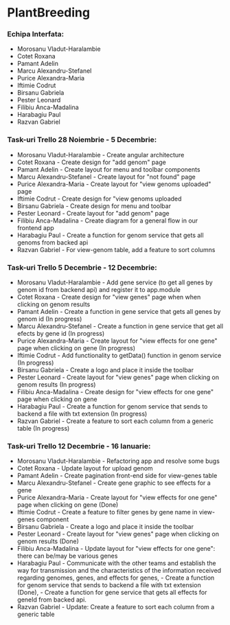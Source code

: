 # PlantBreeding

### Echipa Interfata:  
  * Morosanu Vladut-Haralambie
  * Cotet Roxana
  * Pamant Adelin
  * Marcu Alexandru-Stefanel
  * Purice Alexandra-Maria
  * Iftimie Codrut
  * Birsanu Gabriela
  * Pester Leonard
  * Filibiu Anca-Madalina
  * Harabagiu Paul
  * Razvan Gabriel

### Task-uri Trello 28 Noiembrie - 5 Decembrie:
  *  Morosanu Vladut-Haralambie - Create angular architecture
  *  Cotet Roxana - Create design for "add genom" page
  *  Pamant Adelin - Create layout for menu and toolbar components
  *  Marcu Alexandru-Stefanel - Create layout for "not found" page
  *  Purice Alexandra-Maria - Create layout for "view genoms uploaded" page
  *  Iftimie Codrut - Create design for "view genoms uploaded
  *  Birsanu Gabriela - Create design for menu and toolbar
  *  Pester Leonard - Create layout for "add genom" page
  *  Filibiu Anca-Madalina - Create diagram for a general flow in our frontend app
  *  Harabagiu Paul - Create a function for genom service that gets all genoms from backed api
  *  Razvan Gabriel - For view-genom table, add a feature to sort columns
  
### Task-uri Trello 5 Decembrie - 12 Decembrie: 

  *  Morosanu Vladut-Haralambie - Add gene service (to get all genes by genom id from backend api) and register it to app.module
  *  Cotet Roxana - Create design for "view genes" page when when clicking on genom results
  *  Pamant Adelin - Create a function in gene service that gets all genes by genom id (In progress)
  *  Marcu Alexandru-Stefanel - Create a function in gene service that get all efects by gene id (In progress)
  *  Purice Alexandra-Maria - Create layout for "view effects for one gene" page when clicking on gene (In progress)
  *  Iftimie Codrut - Add functionality to getData() function in genom service (In progress)
  *  Birsanu Gabriela - Create a logo and place it inside the toolbar
  *  Pester Leonard - Create layout for "view genes" page when clicking on genom results (In progress)
  *  Filibiu Anca-Madalina - Create design for "view effects for one gene" page when clicking on gene
  *  Harabagiu Paul - Create a function for genom service that sends to backend a file with txt extension (In progress) 
  *  Razvan Gabriel - Create a feature to sort each column from a generic table (In progress)

### Task-uri Trello 12 Decembrie - 16 Ianuarie:
  *  Morosanu Vladut-Haralambie - Refactoring app and resolve some bugs
  *  Cotet Roxana - Update layout for upload genom
  *  Pamant Adelin - Create pagination front-end side for view-genes table
  *  Marcu Alexandru-Stefanel - Create gene graphic to see effects for a gene
  *  Purice Alexandra-Maria - Create layout for "view effects for one gene" page when clicking on gene (Done)
  *  Iftimie Codrut - Create a feature to filter genes by gene name in view-genes component
  *  Birsanu Gabriela - Create a logo and place it inside the toolbar
  *  Pester Leonard - Create layout for "view genes" page when clicking on genom results (Done)
  *  Filibiu Anca-Madalina - Update layout for "view effects for one gene": there can be/may be various genes
  *  Harabagiu Paul - Communicate with the other teams and establish the way for transmission and the characteristics of the information                       received regarding genomes, genes, and effects for genes, 
                    - Create a function for genom service that sends to backend a file with txt extension (Done),
                    - Create a function for gene service that gets all effects for geneId from backed api.
  *  Razvan Gabriel - Update: Create a feature to sort each column from a generic table
 
